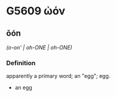 # G5609 ὠόν

## ōón

_(o-on' | oh-ONE | oh-ONE)_

### Definition

apparently a primary word; an "egg"; egg.

- an egg

